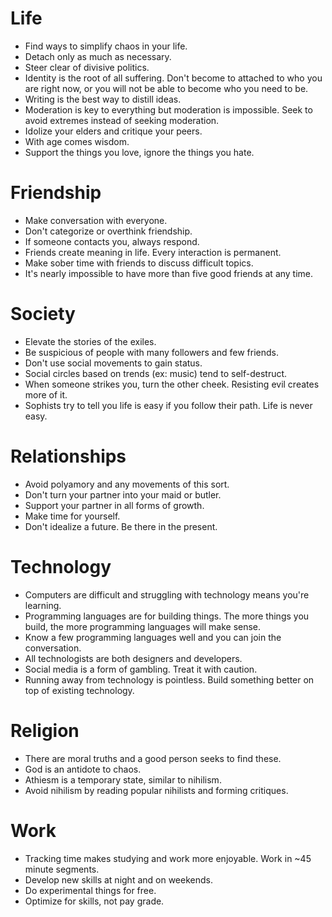 # Life
- Find ways to simplify chaos in your life.
- Detach only as much as necessary.
- Steer clear of divisive politics.
- Identity is the root of all suffering. Don't become to attached to who you are right now, or you will not be able to become who you need to be.
- Writing is the best way to distill ideas.
- Moderation is key to everything but moderation is impossible. Seek to avoid extremes instead of seeking moderation.
- Idolize your elders and critique your peers.
- With age comes wisdom.
- Support the things you love, ignore the things you hate.

# Friendship
- Make conversation with everyone.
- Don't categorize or overthink friendship.
- If someone contacts you, always respond.
- Friends create meaning in life. Every interaction is permanent.
- Make sober time with friends to discuss difficult topics.
- It's nearly impossible to have more than five good friends at any time.

# Society
- Elevate the stories of the exiles.
- Be suspicious of people with many followers and few friends.
- Don't use social movements to gain status.
- Social circles based on trends (ex: music) tend to self-destruct.
- When someone strikes you, turn the other cheek. Resisting evil creates more of it.
- Sophists try to tell you life is easy if you follow their path. Life is never easy.

# Relationships
- Avoid polyamory and any movements of this sort.
- Don't turn your partner into your maid or butler.
- Support your partner in all forms of growth.
- Make time for yourself.
- Don't idealize a future. Be there in the present.

# Technology 
- Computers are difficult and struggling with technology means you're learning.
- Programming languages are for building things. The more things you build, the more programming languages will make sense.
- Know a few programming languages well and you can join the conversation.
- All technologists are both designers and developers. 
- Social media is a form of gambling. Treat it with caution.
- Running away from technology is pointless. Build something better on top of existing technology.

# Religion
- There are moral truths and a good person seeks to find these.
- God is an antidote to chaos.
- Athiesm is a temporary state, similar to nihilism.
- Avoid nihilism by reading popular nihilists and forming critiques.

# Work
- Tracking time makes studying and work more enjoyable. Work in ~45 minute segments.
- Develop new skills at night and on weekends.
- Do experimental things for free.
- Optimize for skills, not pay grade.

